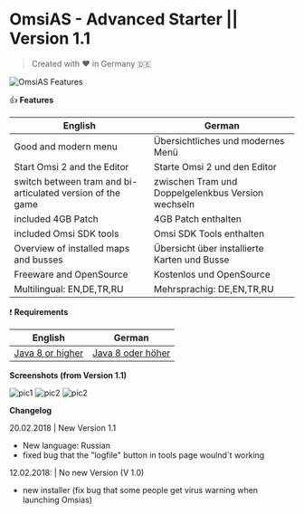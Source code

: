 # OmsiAS - Advanced Starter  || Version 1.1

> Created with :heart: in Germany :de:

![OmsiAS Features](https://i.imgur.com/syjLUvs.jpg)

:thumbsup: **Features**

| English | German |
| --- | --- |
| Good and modern menu | Übersichtliches und modernes Menü |
| Start Omsi 2 and the Editor | Starte Omsi 2 und den Editor |
| switch between tram and bi-articulated version of the game | zwischen Tram und Doppelgelenkbus Version wechseln |
| included 4GB Patch | 4GB Patch enthalten |
| included Omsi SDK tools | Omsi SDK Tools enthalten |
| Overview of installed maps and busses | Übersicht über installierte Karten und Busse |
| Freeware and OpenSource | Kostenlos und OpenSource |
| Multilingual: EN,DE,TR,RU | Mehrsprachig: DE,EN,TR,RU |

:exclamation: **Requirements**

| English | German |
| --- | --- |
| [Java 8 or higher](https://java.com/de/download/) | [Java 8 oder höher](https://java.com/de/download/) |


**Screenshots (from Version 1.1)**

![pic1](https://i.imgur.com/Fa0NCuC.jpg)
![pic2](https://i.imgur.com/cUM5NMY.jpg)
![pic2](https://i.imgur.com/Te0GEjt.jpg)


**Changelog**

20.02.2018 | New Version 1.1
- New language: Russian
- fixed bug that the "logfile" button in tools page woulnd´t working

12.02.2018: | No new Version (V 1.0)
- new installer (fix bug that some people get virus warning when launching Omsias)
